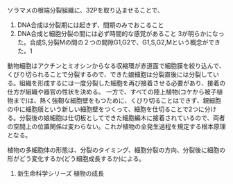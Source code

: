 ソラマメの根端分裂組織に、32Pを取り込ませることで、
1. DNA合成は分裂期には起きず、間期のみでおこること
2. DNA合成と細胞分裂の間には必ず時間的な感覚があること
3が明らかになった。合成S,分裂Mの間の２つの間隙G1,G2で、G1,S,G2,Mという概念ができた。1

動物細胞はアクチンとミオシンからなる収縮環が赤道面で細胞膜を絞り込んで、くびり切られることで分裂するので、できた娘細胞は分裂直後には分裂している。組織を形成するには一度分裂した細胞を再び接着させる必要があり、接着の仕方が組織や器官の性状を決める。
一方で、すべての陸上植物(コケから被子植物まで)は、熱く強靭な細胞壁をもつために、くびり切ることはできず、親細胞の中に細胞版という新しい細胞壁をつくって、細胞を仕切ることで2つに分ける。分裂後の娘細胞は仕切板としてできた細胞編木に接着されているので、両者の空間上の位置関係は変わらない。これが植物の全発生過程を規定する根本原理となる。

植物の多細胞体の形態は、分裂のタイミング、細胞分裂の方向、分裂後に細胞の形がどう変化するか(どう細胞成長するか)による。







1. 新生命科学シリーズ 植物の成長